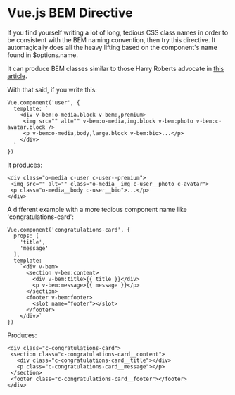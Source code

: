 # Vue.js BEM Directive

If you find yourself writing a lot of long, tedious CSS class names in
order to be consistent with the BEM naming convention, then try this
directive. It automagically does all the heavy lifting based on
the component's name found in $options.name.

It can produce BEM classes similar to those Harry Roberts advocate in
[this article](http://bit.ly/1R3nlNG).

With that said, if you write this:
```
Vue.component('user', {
  template: `
    <div v-bem:o-media.block v-bem:,premium>
     <img src="" alt="" v-bem:o-media,img.block v-bem:photo v-bem:c-avatar.block />
     <p v-bem:o-media,body,large.block v-bem:bio>...</p>
    </div>
  `
})
```

It produces:
```
<div class="o-media c-user c-user--premium">
 <img src="" alt="" class="o-media__img c-user__photo c-avatar">
 <p class="o-media__body c-user__bio">...</p>
</div>
```

A different example with a more tedious component name like
'congratulations-card':
```
Vue.component('congratulations-card', {
  props: [
    'title',
    'message'
  ],
  template:
    `<div v-bem>
      <section v-bem:content>
        <div v-bem:title>{{ title }}</div>
        <p v-bem:message>{{ message }}</p>
      </section>    
      <footer v-bem:footer>
        <slot name="footer"></slot>
      </footer>
    </div>`
})
```

Produces:
```
<div class="c-congratulations-card">
 <section class="c-congratulations-card__content">
   <div class="c-congratulations-card__title"></div>
   <p class="c-congratulations-card__message"></p>
 </section>    
 <footer class="c-congratulations-card__footer"></footer>
</div>
```